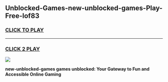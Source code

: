 
## Unblocked-Games-new-unblocked-games-Play-Free-lof83
<h3>
<a href="https://premium76.site?title=new-unblocked-games&ref=10A">CLICK TO PLAY</a></h3>
<hr>

<h3>
<a href="https://premium76.site?title=new-unblocked-games&ref=10A">CLICK 2 PLAY</a>
  
</h3>

<a href="https://premium76.site?title=new-unblocked-games&ref=10A"><img src="https://clearcache.store/games.png"></a>


**new-unblocked-games games unblocked: Your Gateway to Fun and Accessible Online Gaming**
